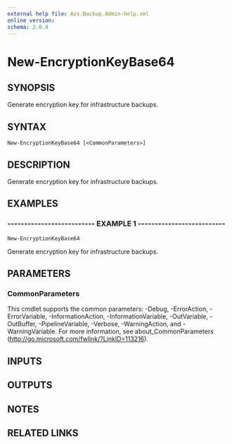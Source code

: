 ```yaml
---
external help file: Azs.Backup.Admin-help.xml
online version: 
schema: 2.0.0
---
```


# New-EncryptionKeyBase64

## SYNOPSIS
Generate encryption key for infrastructure backups.

## SYNTAX

```
New-EncryptionKeyBase64 [<CommonParameters>]
```

## DESCRIPTION
Generate encryption key for infrastructure backups.

## EXAMPLES

### -------------------------- EXAMPLE 1 --------------------------
```
New-EncryptionKeyBase64
```

Generate encryption key for infrastructure backups.

## PARAMETERS

### CommonParameters
This cmdlet supports the common parameters: -Debug, -ErrorAction, -ErrorVariable, -InformationAction, -InformationVariable, -OutVariable, -OutBuffer, -PipelineVariable, -Verbose, -WarningAction, and -WarningVariable. For more information, see about_CommonParameters (http://go.microsoft.com/fwlink/?LinkID=113216).

## INPUTS

## OUTPUTS

## NOTES

## RELATED LINKS

